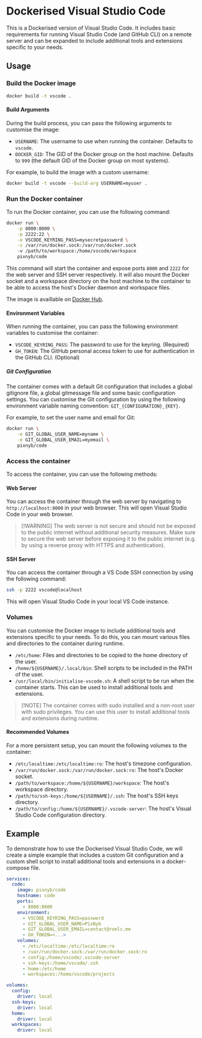 # Dockerised Visual Studio Code

This is a Dockerised version of Visual Studio Code. It includes basic requirements for running Visual Studio Code (and GitHub CLI) on a remote server and can be expanded to include additional tools and extensions specific to your needs.

## Usage

### Build the Docker image

```bash
docker build -t vscode .
```

#### Build Arguments

During the build process, you can pass the following arguments to customise the image:

- `USERNAME`: The username to use when running the container. Defaults to `vscode`.
- `DOCKER_GID`: The GID of the Docker group on the host machine. Defaults to `999` (the default GID of the Docker group on most systems).

For example, to build the image with a custom username:

```bash
docker build -t vscode --build-arg USERNAME=myuser .
```

### Run the Docker container

To run the Docker container, you can use the following command:

```bash
docker run \
    -p 8000:8000 \
    -p 2222:22 \
    -e VSCODE_KEYRING_PASS=mysecretpassword \
    -v /var/run/docker.sock:/var/run/docker.sock
    -v /path/to/workspace:/home/vscode/workspace
    pixnyb/code
```

This command will start the container and expose ports `8000` and `2222` for the web server and SSH server respectively. It will also mount the Docker socket and a workspace directory on the host machine to the container to be able to access the host's Docker daemon and workspace files.

The image is availlable on [Docker Hub](https://hub.docker.com/r/pixnyb/code).

#### Environment Variables

When running the container, you can pass the following environment variables to customise the container:

- `VSCODE_KEYRING_PASS`: The password to use for the keyring. (Required)
- `GH_TOKEN`: The GitHub personal access token to use for authentication in the GitHub CLI. (Optional)

##### Git Configuration

The container comes with a default Git configuration that includes a global gitignore file, a global gitmessage file and some basic configuration settings. You can customise the Git configuration by using the following environment variable naming convention: `GIT_{CONFIGURATION}_{KEY}`.

For example, to set the user name and email for Git:

```bash
docker run \
    -e GIT_GLOBAL_USER_NAME=myname \
    -e GIT_GLOBAL_USER_EMAIL=myemail \
    pixnyb/code
```

### Access the container

To access the container, you can use the following methods:

#### Web Server

You can access the container through the web server by navigating to `http://localhost:8000` in your web browser. This will open Visual Studio Code in your web browser.

> [!WARNING] The web server is not secure and should not be exposed to the public internet without additional security measures.
> Make sure to secure the web server before exposing it to the public internet (e.g. by using a reverse proxy with HTTPS and authentication).

#### SSH Server

You can access the container through a VS Code SSH connection by using the following command:

```bash
ssh -p 2222 vscode@localhost
```

This will open Visual Studio Code in your local VS Code instance.

### Volumes

You can customise the Docker image to include additional tools and extensions specific to your needs. To do this, you can mount various files and directories to the container during runtime.

- `/etc/home`: Files and directories to be copied to the home directory of the user.
- `/home/${USERNAME}/.local/bin`: Shell scripts to be included in the PATH of the user.
- `/usr/local/bin/initialise-vscode.sh`: A shell script to be run when the container starts. This can be used to install additional tools and extensions.

> [!NOTE] The container comes with sudo installed and a non-root user with sudo privileges.
> You can use this user to install additional tools and extensions during runtime.

#### Recommended Volumes

For a more persistent setup, you can mount the following volumes to the container:

- `/etc/localtime:/etc/localtime:ro`: The host's timezone configuration.
- `/var/run/docker.sock:/var/run/docker.sock:ro`: The host's Docker socket.
- `/path/to/workspace:/home/${USERNAME}/workspace`: The host's workspace directory.
- `/path/to/ssh-keys:/home/${USERNAME}/.ssh`: The host's SSH keys directory.
- `/path/to/config:/home/${USERNAME}/.vscode-server`: The host's Visual Studio Code configuration directory.

## Example

To demonstrate how to use the Dockerised Visual Studio Code, we will create a simple example that includes a custom Git configuration and a custom shell script to install additional tools and extensions in a docker-compose file.

```yaml
services:
  code:
    image: pixnyb/code
    hostname: code
    ports:
      - 8000:8000
    environment:
      - VSCODE_KEYRING_PASS=password
      - GIT_GLOBAL_USER_NAME=PixNyb
      - GIT_GLOBAL_USER_EMAIL=contact@roelc.me
      - GH_TOKEN=<...>
    volumes:
      - /etc/localtime:/etc/localtime:ro
      - /var/run/docker.sock:/var/run/docker.sock:ro
      - config:/home/vscode/.vscode-server
      - ssh-keys:/home/vscode/.ssh
      - home:/etc/home
      - workspaces:/home/vscode/projects

volumes:
  config:
    driver: local
  ssh-keys:
    driver: local
  home:
    driver: local
  workspaces:
    driver: local
```
